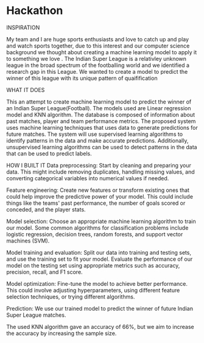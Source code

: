 
# Hackathon
INSPIRATION 

My team and I are huge sports enthusiasts and love to catch up and play and watch sports together, due to this interest and our computer science background we thought about creating a machine learning model to apply it to something we love . The Indian Super League is a relativley unknown league in the broad spectrum of the footballing world and we identified a research gap in this League. We wanted to create a model to predict the winner of this league with its unique pattern of quaifification


WHAT IT DOES

This an attempt to create  machine learning model to predict the winner of an Indian Super League(Football).
The models used are Linear regression model and KNN algorithm.
The database is composed of information about past matches, player and team performance metrics.
The proposed system uses machine learning techniques that uses data to generate predictions for future matches. The system will use supervised learning algorithms to identify patterns in the data and make accurate predictions. Additionally, unsupervised learning algorithms can be used to detect patterns in the data that can be used to predict labels.

HOW I BUILT IT
Data preprocessing: Start by cleaning and preparing your data. This might include removing duplicates, handling missing values, and converting categorical variables into numerical values if needed.

Feature engineering: Create new features or transform existing ones that could help improve the predictive power of your model. This could include things like the teams' past performance, the number of goals scored or conceded, and the player stats.

Model selection: Choose an appropriate machine learning algorithm to train our model. Some common algorithms for classification problems include logistic regression, decision trees, random forests, and support vector machines (SVM).

Model training and evaluation: Split our data into training and testing sets, and use the training set to fit your model. Evaluate the performance of our model on the testing set using appropriate metrics such as accuracy, precision, recall, and F1 score.

Model optimization: Fine-tune the model to achieve better performance. This could involve adjusting hyperparameters, using different feature selection techniques, or trying different algorithms.

Prediction:  We use our trained model to predict the winner of future Indian Super League matches.

The used KNN algorithm gave an accuracy of 66%, but we aim to increase the accuracy by increasing the sample size. 
